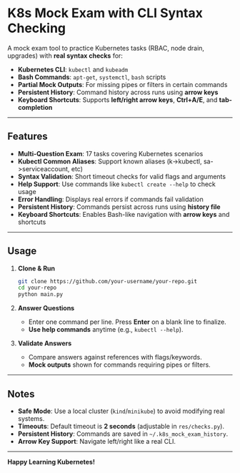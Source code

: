 
# K8s Mock Exam with CLI Syntax Checking

A mock exam tool to practice Kubernetes tasks (RBAC, node drain, upgrades) with **real syntax checks** for:

- **Kubernetes CLI**: `kubectl` and `kubeadm`  
- **Bash Commands**: `apt-get`, `systemctl`, `bash` scripts  
- **Partial Mock Outputs**: For missing pipes or filters in certain commands  
- **Persistent History**: Command history across runs using **arrow keys**  
- **Keyboard Shortcuts**: Supports **left/right arrow keys**, **Ctrl+A/E**, and **tab-completion**  

---

## Features

- **Multi-Question Exam**: 17 tasks covering Kubernetes scenarios
- **Kubectl Common Aliases**: Support known aliases (k->kubectl, sa->serviceaccount, etc)
- **Syntax Validation**: Short timeout checks for valid flags and arguments  
- **Help Support**: Use commands like `kubectl create --help` to check usage  
- **Error Handling**: Displays real errors if commands fail validation  
- **Persistent History**: Commands persist across runs using **history file**  
- **Keyboard Shortcuts**: Enables Bash-like navigation with **arrow keys** and shortcuts  

---

## Usage

1. **Clone & Run**  

   ```bash
   git clone https://github.com/your-username/your-repo.git
   cd your-repo
   python main.py
   ```

2. **Answer Questions**  
   - Enter one command per line. Press **Enter** on a blank line to finalize.  
   - **Use help commands** anytime (e.g., `kubectl --help`).  

3. **Validate Answers**  
   - Compare answers against references with flags/keywords.  
   - **Mock outputs** shown for commands requiring pipes or filters.  

---

## Notes

- **Safe Mode**: Use a local cluster (`kind`/`minikube`) to avoid modifying real systems.  
- **Timeouts**: Default timeout is **2 seconds** (adjustable in `res/checks.py`).  
- **Persistent History**: Commands are saved in `~/.k8s_mock_exam_history`.  
- **Arrow Key Support**: Navigate left/right like a real CLI.  

---

**Happy Learning Kubernetes!**
